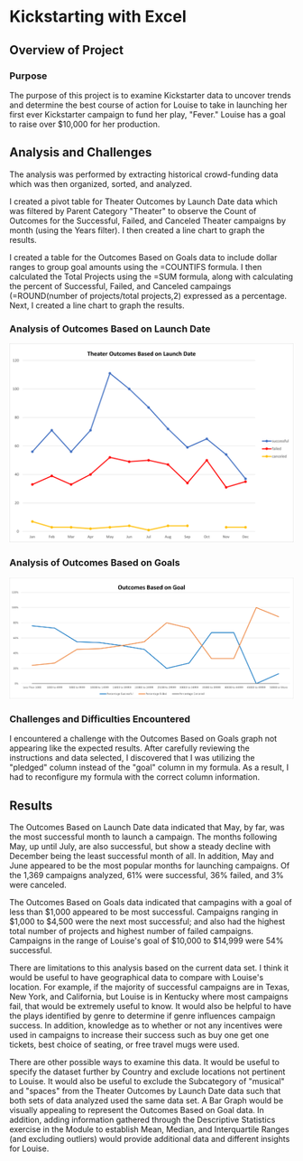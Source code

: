 


# Kickstarting with Excel

## Overview of Project

### Purpose
The purpose of this project is to examine Kickstarter data to uncover trends and determine the best course of action for Louise to take in launching her first ever Kickstarter campaign to fund her play, "Fever."  Louise has a goal to raise over $10,000 for her production. 

## Analysis and Challenges

The analysis was performed by extracting historical crowd-funding data which was then organized, sorted, and analyzed.  

I created a pivot table for Theater Outcomes by Launch Date data which was filtered by Parent Category "Theater" to observe the Count of Outcomes for the Successful, Failed, and Canceled Theater campaigns by month (using the Years filter). I then created a line chart to graph the results.

I created a table for the Outcomes Based on Goals data to include dollar ranges to group goal amounts using the =COUNTIFS formula.  I then calculated the Total Projects using the =SUM formula, along with calculating the percent of Successful, Failed, and Canceled campaings (=ROUND(number of projects/total projects,2) expressed as a percentage. Next, I created a line chart to graph the results.

### Analysis of Outcomes Based on Launch Date
![image](Theater_Outcomes_vs_Launch.png)

### Analysis of Outcomes Based on Goals
![image](https://github.com/jenchick/kickstarter-analysis/blob/5a828a4c757487bc71ed0cf7d3e5982874b26671/Outcomes_vs_Goals.png)

### Challenges and Difficulties Encountered
I encountered a challenge with the Outcomes Based on Goals graph not appearing like the expected results. After carefully reviewing the instructions and data selected, I discovered that I was utilizing the "pledged" column instead of the "goal" column in my formula.  As a result, I had to reconfigure my formula with the correct column information. 

## Results
The Outcomes Based on Launch Date data indicated that May, by far, was the most successful month to launch a campaign.  The months following May, up until July, are also successful, but show a steady decline with December being the least successful month of all.  In addition, May and June appeared to be the most popular months for launching campaigns.  Of the 1,369 campaigns analyzed, 61% were successful, 36% failed, and 3% were canceled. 

The Outcomes Based on Goals data indicated that campagins with a goal of less than $1,000 appeared to be most successful. Campaigns ranging in $1,000 to $4,500 were the next most successful; and also had the highest total number of projects and highest number of failed campaigns.  Campaigns in the range of Louise's goal of $10,000 to $14,999 were 54% successful. 

There are limitations to this analysis based on the current data set.  I think it would be useful to have geographical data to compare with Louise's location. For example, if the majority of successful campaigns are in Texas, New York, and California, but Louise is in Kentucky where most campaigns fail, that would be extremely useful to know. It would also be helpful to have the plays identified by genre to determine if genre influences campaign success.  In addition, knowledge as to whether or not any incentives were used in campaigns to increase their success such as buy one get one tickets, best choice of seating, or free travel mugs were used.

There are other possible ways to examine this data. It would be useful to specify the dataset further by Country and exclude locations not pertinent to Louise.  It would also be useful to exclude the Subcategory of "musical" and "spaces" from the Theater Outcomes by Launch Date data such that both sets of data analyzed used the same data set.  A Bar Graph would be visually appealing to represent the Outcomes Based on Goal data.  In addition, adding information gathered through the Descriptive Statistics exercise in the Module to establish Mean, Median, and Interquartile Ranges (and excluding outliers) would provide additional data and different insights for Louise.
